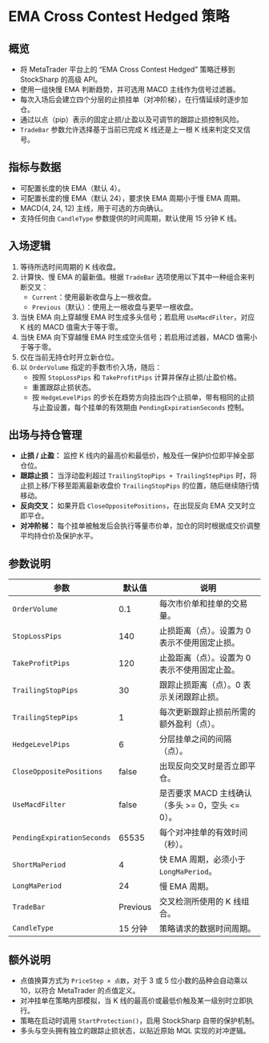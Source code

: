 # EMA Cross Contest Hedged 策略

## 概览
- 将 MetaTrader 平台上的 “EMA Cross Contest Hedged” 策略迁移到 StockSharp 的高级 API。
- 使用一组快慢 EMA 判断趋势，并可选用 MACD 主线作为信号过滤器。
- 每次入场后会建立四个分层的止损挂单（对冲阶梯），在行情延续时逐步加仓。
- 通过以点（pip）表示的固定止损/止盈以及可调节的跟踪止损控制风险。
- `TradeBar` 参数允许选择基于当前已完成 K 线还是上一根 K 线来判定交叉信号。

## 指标与数据
- 可配置长度的快 EMA（默认 4）。
- 可配置长度的慢 EMA（默认 24），要求快 EMA 周期小于慢 EMA 周期。
- MACD(4, 24, 12) 主线，用于可选的方向确认。
- 支持任何由 `CandleType` 参数提供的时间周期，默认使用 15 分钟 K 线。

## 入场逻辑
1. 等待所选时间周期的 K 线收盘。
2. 计算快、慢 EMA 的最新值。根据 `TradeBar` 选项使用以下其中一种组合来判断交叉：
   - `Current`：使用最新收盘与上一根收盘。
   - `Previous`（默认）：使用上一根收盘与更早一根收盘。
3. 当快 EMA 向上穿越慢 EMA 时生成多头信号；若启用 `UseMacdFilter`，对应 K 线的 MACD 值需大于等于零。
4. 当快 EMA 向下穿越慢 EMA 时生成空头信号；若启用过滤器，MACD 值需小于等于零。
5. 仅在当前无持仓时开立新仓位。
6. 以 `OrderVolume` 指定的手数市价入场，随后：
   - 按照 `StopLossPips` 和 `TakeProfitPips` 计算并保存止损/止盈价格。
   - 重置跟踪止损状态。
   - 按 `HedgeLevelPips` 的步长在趋势方向挂出四个止损单，带有相同的止损与止盈设置，每个挂单的有效期由 `PendingExpirationSeconds` 控制。

## 出场与持仓管理
- **止损 / 止盈：** 监控 K 线内的最高价和最低价，触及任一保护价位即平掉全部仓位。
- **跟踪止损：** 当浮动盈利超过 `TrailingStopPips + TrailingStepPips` 时，将止损上移/下移至距离最新收盘价 `TrailingStopPips` 的位置，随后继续随行情移动。
- **反向交叉：** 如果开启 `CloseOppositePositions`，在出现反向 EMA 交叉时立即平仓。
- **对冲阶梯：** 每个挂单被触发后会执行等量市价单，加仓的同时根据成交价调整平均持仓价及保护水平。

## 参数说明
| 参数 | 默认值 | 说明 |
| --- | --- | --- |
| `OrderVolume` | 0.1 | 每次市价单和挂单的交易量。 |
| `StopLossPips` | 140 | 止损距离（点）。设置为 0 表示不使用固定止损。 |
| `TakeProfitPips` | 120 | 止盈距离（点）。设置为 0 表示不使用固定止盈。 |
| `TrailingStopPips` | 30 | 跟踪止损距离（点）。0 表示关闭跟踪止损。 |
| `TrailingStepPips` | 1 | 每次更新跟踪止损前所需的额外盈利（点）。 |
| `HedgeLevelPips` | 6 | 分层挂单之间的间隔（点）。 |
| `CloseOppositePositions` | false | 出现反向交叉时是否立即平仓。 |
| `UseMacdFilter` | false | 是否要求 MACD 主线确认（多头 >= 0，空头 <= 0）。 |
| `PendingExpirationSeconds` | 65535 | 每个对冲挂单的有效时间（秒）。 |
| `ShortMaPeriod` | 4 | 快 EMA 周期，必须小于 `LongMaPeriod`。 |
| `LongMaPeriod` | 24 | 慢 EMA 周期。 |
| `TradeBar` | Previous | 交叉检测所使用的 K 线组合。 |
| `CandleType` | 15 分钟 | 策略请求的数据时间周期。 |

## 额外说明
- 点值换算方式为 `PriceStep × 点数`，对于 3 或 5 位小数的品种会自动乘以 10，以符合 MetaTrader 的点值定义。
- 对冲挂单在策略内部模拟，当 K 线的最高价或最低价触及某一级别时立即执行。
- 策略在启动时调用 `StartProtection()`，启用 StockSharp 自带的保护机制。
- 多头与空头拥有独立的跟踪止损状态，以贴近原始 MQL 实现的对冲逻辑。

